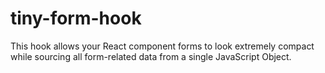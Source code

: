 # tiny-form-hook
This hook allows your React component forms to look extremely compact while sourcing all form-related data from a single JavaScript Object.
